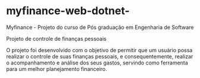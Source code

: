 # myfinance-web-dotnet-
Myfinance - Projeto do curso de Pós graduação em Engenharia de Software

Projeto de controle de finanças pessoais

O projeto foi desenvolvido com o objetivo de permitir que um usuário possa realizar o controle de suas finanças pessoais, e consequentemente, realizar o acompanhamento e análise dos seus gastos, servindo como ferramenta para um melhor planejamento financeiro.
 
